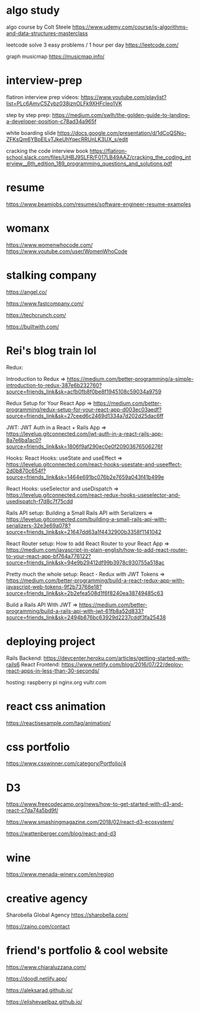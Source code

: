# algo study
algo course by Colt Steele
https://www.udemy.com/course/js-algorithms-and-data-structures-masterclass 

leetcode solve 3 easy problems / 1 hour per day 
https://leetcode.com/

graph musicmap
https://musicmap.info/

# interview-prep

flatiron interview prep videos:
https://www.youtube.com/playlist?list=PLc6AmvC5Zybz038jznOLFk9XHFcIeo1VK

step by step prep:
https://medium.com/swlh/the-golden-guide-to-landing-a-developer-position-c78ad34a965f

white boarding slide
https://docs.google.com/presentation/d/1dCoQSNo-ZFKsQm6YBpElLvTJkeUhYqecRRUnLK3UX_s/edit

cracking the code interview book
https://flatiron-school.slack.com/files/UHBJ9SLFR/F017LB49AAZ/cracking_the_coding_interview__6th_edition_189_programming_questions_and_solutions.pdf


# resume
https://www.beamjobs.com/resumes/software-engineer-resume-examples


# womanx 

https://www.womenwhocode.com/
https://www.youtube.com/user/WomenWhoCode

# stalking company

https://angel.co/

https://www.fastcompany.com/

https://techcrunch.com/

https://builtwith.com/


# Rei's blog train lol 

Redux:

Introduction to Redux => https://medium.com/better-programming/a-simple-introduction-to-redux-387e6b232760?source=friends_link&sk=acfb0fb8f0be8f1945108c59034a9759

Redux Setup for Your React App => https://medium.com/better-programming/redux-setup-for-your-react-app-d003ec03aedf?source=friends_link&sk=27ceed6c2469d1334a7d202d25dac6ff

JWT:
JWT Auth in a React + Rails App => https://levelup.gitconnected.com/jwt-auth-in-a-react-rails-app-8a7e6ba1ac0?source=friends_link&sk=1806f9af290ec0e0f20903676506276f

Hooks:
React Hooks: useState and useEffect => https://levelup.gitconnected.com/react-hooks-usestate-and-useeffect-2d0b870c654f?source=friends_link&sk=1464e691bc076b2e7659a043f41b499e

React Hooks: useSelector and useDispatch => https://levelup.gitconnected.com/react-redux-hooks-useselector-and-usedispatch-f7d8c7f75cdd

Rails API setup:
Building a Small Rails API with Serializers => https://levelup.gitconnected.com/building-a-small-rails-api-with-serializers-32e3e69a078?source=friends_link&sk=21647dd63a1f4432900b3358f1141042

React Router setup:
How to add React Router to your React App => https://medium.com/javascript-in-plain-english/how-to-add-react-router-to-your-react-app-bf764a776122?source=friends_link&sk=94e9b29412df99b3978c930755a518ac

Pretty much the whole setup:
React - Redux with JWT Tokens => https://medium.com/better-programming/build-a-react-redux-app-with-javascript-web-tokens-9f2b73768e18?source=friends_link&sk=2b2efea508d1f6f8240ea38749485c63

Build a Rails API With JWT => https://medium.com/better-programming/build-a-rails-api-with-jwt-61fb8a52d833?source=friends_link&sk=2494b876bc63929d2237cddf3fa25438



# deploying project
Rails Backend: https://devcenter.heroku.com/articles/getting-started-with-rails6
React Frontend: https://www.netlify.com/blog/2016/07/22/deploy-react-apps-in-less-than-30-seconds/

hosting: raspberry pi
nginx.org
vultr.com



# react css animation 
https://reactjsexample.com/tag/animation/

# css portfolio
https://www.csswinner.com/category/Portfolio/4

# D3
https://www.freecodecamp.org/news/how-to-get-started-with-d3-and-react-c7da74a5bd9f/

https://www.smashingmagazine.com/2018/02/react-d3-ecosystem/

https://wattenberger.com/blog/react-and-d3

# wine 
https://www.menada-winery.com/en/region

# creative agency
Sharobella Global Agency
https://sharobella.com/

https://zajno.com/contact

# friend's portfolio & cool website

https://www.chiaraluzzana.com/

https://doodl.netlify.app/

https://aleksarad.github.io/

https://elishevaelbaz.github.io/

